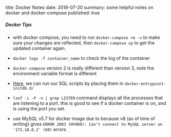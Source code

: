 title: Docker Notes
date: 2018-07-20
summary: some helpful notes on docker and docker-compose
published: true

##### Docker Tips
- with docker compose, you need to run `docker-compose rm -v` to make sure your changes are reflected, then `docker-compose up` to get the updated container again. 

- `docker logs -f container_name` to check the log of the container

- `docker-compose` version 2 is really different than version 3, note the environment variable format is different 

- [Here]((https://medium.com/@lvthillo/customize-your-mysql-database-in-docker-723ffd59d8fb)), we can run our SQL scripts by placing them in `docker-entrypoint-initdb.d/`

- `lsof -i -P -n | grep LISTEN` command displays all the processes that are listening to a port. this is good to see if a docker container is on, and is using the port you set. 

- use MySQL v5.7 for docker image due to because v8 (as of time of writing) gives
`ERROR 2003 (HY000): Can't connect to MySQL server on '172.18.0.2' (60)` errors